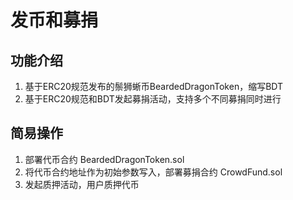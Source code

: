 # 发币和募捐

## 功能介绍
1. 基于ERC20规范发布的鬃狮蜥币BeardedDragonToken，缩写BDT
2. 基于ERC20规范和BDT发起募捐活动，支持多个不同募捐同时进行

## 简易操作
1. 部署代币合约 BeardedDragonToken.sol
2. 将代币合约地址作为初始参数写入，部署募捐合约 CrowdFund.sol
3. 发起质押活动，用户质押代币
